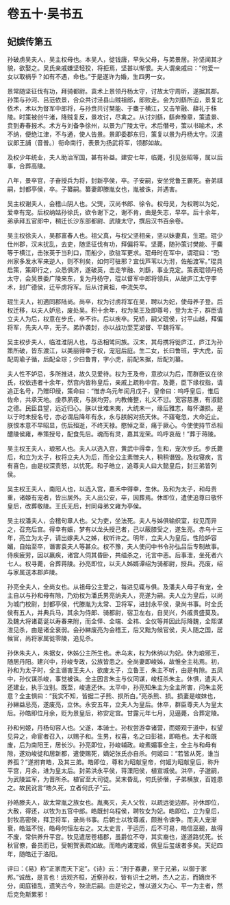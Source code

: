 # 卷五十·吴书五

## 妃嫔传第五

孙破虏吴夫人，吴主权母也。本吴人，徙钱唐，早失父母，与弟景居。孙坚闻其才貌，欲娶之。吴氏亲戚嫌坚轻狡，将拒焉，坚甚以惭恨。夫人谓亲戚曰：“何爱一女以取祸乎？如有不遇，命也。”于是遂许为婚，生四男一女。

景常随坚征伐有功，拜骑都尉。袁术上景领丹杨太守，讨故太守周昕，遂据其郡。孙策与孙河、吕范依景，合众共讨泾县山贼祖郎，郎败走。会为刘繇所迫，景复北依术，术以为督军中郎将，与孙贲共讨樊能、于麋于横江，又击笮融、薛礼于秣陵。时策被创牛渚，降贼复反，景攻讨，尽禽之。从讨刘繇，繇奔豫章，策遣景、贲到寿春报术。术方与刘备争徐州，以景为广陵太守。术后僭号，策以书喻术，术不纳，便绝江津，不与通，使人告景。景即委郡东归，策复以景为丹杨太守。汉遣议郎王誧（音普。）衔命南行，表景为扬武将军，领郡如故。

及权少年统业，夫人助治军国，甚有补益。建安七年，临薨，引见张昭等，属以后事，合葬高陵。

八年，景卒官，子奋授兵为将，封新亭侯，卒。子安嗣，安坐党鲁王霸死。奋弟祺嗣，封都亭侯，卒。子纂嗣。纂妻即滕胤女也，胤被诛，并遇害。

吴主权谢夫人，会稽山阴人也。父煚，汉尚书郎、徐令。权母吴，为权聘以为妃，爱幸有宠。后权纳姑孙徐氏，欲令谢下之，谢不肯，由是失志，早卒。后十余年，弟承拜五官郎中，稍迁长沙东部都尉、武陵太守，撰后汉书百余卷。

吴主权徐夫人，吴郡富春人也。祖父真，与权父坚相亲，坚以妹妻真，生琨。琨少仕州郡，汉末扰乱，去吏，随坚征伐有功，拜偏将军。坚薨，随孙策讨樊能、于麋等于横江，击张英于当利口，而船少，欲驻军更求。琨母时在军中，谓琨曰：“恐州家多发水军来逆人，则不利矣，如何可驻邪？宜伐芦苇以为泭，佐船渡军。”琨具启策，策即行之，众悉俱济，遂破英，击走笮融、刘繇，事业克定。策表琨领丹杨太守，会吴景委广陵来东，复为丹杨守，琨以督军中郎将领兵，从破庐江太守李术，封广德侯，迁平虏将军。后从讨黄祖，中流矢卒。

琨生夫人，初適同郡陆尚。尚卒，权为讨虏将军在吴，聘以为妃，使母养子登。后权迁移，以夫人妒忌，废处吴。积十余年，权为吴王及即尊号，登为太子，群臣请立夫人为后，权意在步氏，卒不许。后以疾卒。兄矫，嗣父琨侯，讨平山越，拜偏将军，先夫人卒，无子。弟祚袭封，亦以战功至芜湖督、平魏将军。

吴主权步夫人，临淮淮阴人也，与丞相骘同族。汉末，其母携将徙庐江，庐江为孙策所破，皆东渡江，以美丽得幸于权，宠冠后庭。生二女，长曰鲁班，字大虎，前配周瑜子循，后配全琮；少曰鲁育，字小虎，前配朱据，后配刘纂。

夫人性不妒忌，多所推进，故久见爱待。权为王及帝，意欲以为后，而群臣议在徐氏，权依违者十余年，然宫内皆称皇后，亲戚上疏称中宫。及薨，臣下缘权指，请追正名号，乃赠印绶，策命曰：“惟赤乌元年闰月戊子，皇帝曰：呜呼皇后，惟后佐命，共承天地。虔恭夙夜，与朕均劳。内教脩整，礼义不愆。宽容慈惠，有淑懿之德。民臣县望，远近归心。朕以世难未夷，大统未一，缘后雅志，每怀谦损。是以于时未授名号，亦必谓后降年有永，永与朕躬对扬天休。不寤奄忽，大命近止。朕恨本意不早昭显，伤后殂逝，不终天禄。愍悼之至，痛于厥心。今使使持节丞相醴陵侯雍，奉策授号，配食先后。魂而有灵，嘉其宠荣。呜呼哀哉！”葬于蒋陵。

吴主权王夫人，琅邪人也。夫人以选入宫，黄武中得幸，生和，宠次步氏。步氏薨后，和立为太子，权将立夫人为后，而全公主素憎夫人，稍稍谮毁。及权寝疾，言有喜色，由是权深责怒，以忧死。和子皓立，追尊夫人曰大懿皇后，封三弟皆列侯。

吴主权王夫人，南阳人也，以选入宫，嘉禾中得幸，生休。及和为太子，和母贵重，诸姬有宠者，皆出居外。夫人出公安，卒，因葬焉。休即位，遣使追尊曰敬怀皇后，改葬敬陵。王氏无后，封同母弟文雍为亭侯。

吴主权潘夫人，会稽句章人也。父为吏，坐法死。夫人与姊俱输织室，权见而异之，召充后宫。得幸有娠，梦有以龙头授己者，己以蔽膝受之，遂生亮。赤乌十三年，亮立为太子，请出嫁夫人之姊，权听许之。明年，立夫人为皇后。性险妒容媚，自始至卒，谮害袁夫人等甚众。权不豫，夫人使问中书令孙弘吕后专制故事。侍疾疲劳，因以羸疾，诸宫人伺其昏卧，共缢杀之，讬言中恶。后事泄，坐死者六七人。权寻薨，合葬蒋陵。孙亮即位，以夫人姊婿谭绍为骑都尉，授兵。亮废，绍与家属送本郡庐陵。

孙亮全夫人，全尚女也。从祖母公主爱之，每进见辄与俱。及潘夫人母子有宠，全主自以与孙和母有隙，乃劝权为潘氏男亮纳夫人，亮遂为嗣。夫人立为皇后，以尚为城门校尉，封都亭侯，代滕胤为太常、卫将军，进封永平侯，录尚书事。时全氏侯有五人，并典兵马，其余为侍郎、骑都尉，宿卫左右，自吴兴，外戚贵盛莫及。及魏大将诸葛诞以寿春来附，而全怿、全端、全祎、全仪等并因此际降魏，全熙谋泄见杀，由是诸全衰弱。会孙綝废亮为会稽王，后又黜为候官侯，夫人随之国，居候官，尚将家属徙零陵，追见杀。

孙休朱夫人，朱据女，休姊公主所生也。赤乌末，权为休纳以为妃。休为琅邪王，随居丹阳。建兴中，孙峻专政，公族皆患之。全尚妻即峻姊，故惟全主祐焉。初，孙和为太子时，全主谮害王夫人，欲废太子，立鲁王，朱主不听，由是有隙。五凤中，孙仪谋杀峻，事觉被诛。全主因言朱主与仪同谋，峻枉杀朱主。休惧，遣夫人还建业，执手泣别。既至，峻遣还休。太平中，孙亮知朱主为全主所害，问朱主死意？全主惧曰：“我实不知，皆据二子熊、损所白。”亮杀熊、损。损妻是峻妹也，孙綝益忌亮，遂废亮，立休。永安五年，立夫人为皇后。休卒，群臣尊夫人为皇太后。孙皓即位月余，贬为景皇后，称安定宫。甘露元年七月，见逼薨，合葬定陵。

孙和何姬，丹杨句容人也。父遂，本骑士。孙权尝游幸诸营，而姬观于道中，权望见异之，命宦者召入，以赐子和。生男，权喜，名之曰彭祖，即皓也。太子和既废，后为南阳王，居长沙。孙亮即位，孙峻辅政。峻素媚事全主，全主与和母有隙，遂劝峻徙和居新都，遣使赐死，嫡妃张氏亦自杀。何姬曰：“若皆从死，谁当养孤？”遂拊育皓，及其三弟。皓即位，尊和为昭献皇帝，何姬为昭献皇后，称升平宫，月余，进为皇太后。封弟洪永平侯，蒋溧阳侯，植宣城侯。洪卒，子邈嗣，为武陵监军，为晋所杀。植官至大司徒。吴末昏乱，何氏骄僭，子弟横放，百姓患之。故民讹言“皓久死，立者何氏子”云。

孙皓滕夫人，故太常胤之族女也。胤夷灭，夫人父牧，以疏远徙边郡。孙休即位，大赦，得还，以牧为五官中郎。皓既封乌程侯，聘牧女为妃。皓即位，立为皇后，封牧高密侯，拜卫将军，录尚书事。后朝士以牧尊戚，颇推令谏争。而夫人宠渐衰，皓滋不悦，皓母何恒左右之。又太史言，于运历，后不可易，皓信巫觋，故得不废，常供养升平宫。牧见遣居苍梧郡，虽爵位不夺，其实裔也，遂道路忧死。长秋官僚，备员而已，受朝贺表疏如故。而皓内诸宠姬，佩皇后玺绂者多矣。天纪四年，随皓迁于洛阳。

评曰：《易》称“正家而天下定”。《诗》云：“刑于寡妻，至于兄弟，以御于家邦。”诚哉，是言也！远观齐桓，近察孙权，皆有识士之明，杰人之志，而嫡庶不分，闺庭错乱，遗笑古今，殃流后嗣。由是论之，惟以道义为心、平一为主者，然后克免斯累邪！
